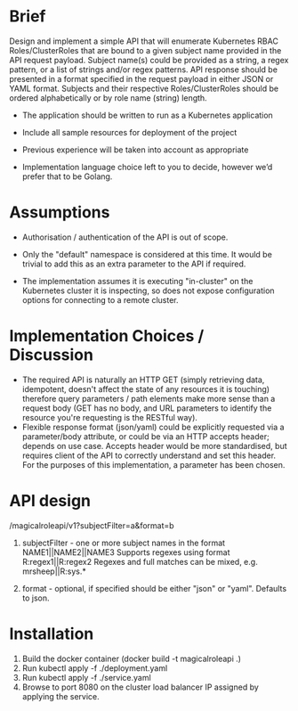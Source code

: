 # Brief

Design and implement a simple API that will enumerate Kubernetes RBAC Roles/ClusterRoles that are bound to a given subject name provided in the API request payload. Subject name(s) could be provided as a string, a regex pattern, or a list of strings and/or regex patterns. API response should be presented in a format specified in the request payload in either JSON or YAML format. Subjects and their respective Roles/ClusterRoles should be ordered alphabetically or by role name (string) length.

* The application should be written to run as a Kubernetes application 

* Include all sample resources for deployment of the project

* Previous experience will be taken into account as appropriate

* Implementation language choice left to you to decide, however we’d prefer that to be Golang.

# Assumptions

* Authorisation / authentication of the API is out of scope.

* Only the "default" namespace is considered at this time. It would be trivial to add this
  as an extra parameter to the API if required.

* The implementation assumes it is executing "in-cluster" on the Kubernetes cluster it is 
  inspecting, so does not expose configuration options for connecting to a remote cluster.

# Implementation Choices / Discussion

* The required API is naturally an HTTP GET (simply retrieving data, idempotent, doesn't affect the state of any resources it is touching) therefore query parameters / path elements make more sense than a request body (GET has no body, and URL parameters to identify the resource you're requesting is the RESTful way).
* Flexible response format (json/yaml) could be explicitly requested via a parameter/body attribute, or could be via an HTTP accepts header; depends on use case. Accepts header would be more standardised, but requires client of the API to correctly understand and set this header. For the purposes of this implementation, a parameter has been chosen.

# API design

/magicalroleapi/v1?subjectFilter=a&format=b

1. subjectFilter - one or more subject names in the format NAME1||NAME2||NAME3
   Supports regexes using format R:regex1||R:regex2
   Regexes and full matches can be mixed, e.g. mrsheep||R:sys.*

2. format - optional, if specified should be either "json" or "yaml". Defaults to json.

# Installation

1. Build the docker container (docker build -t magicalroleapi .)
2. Run kubectl apply -f ./deployment.yaml
3. Run kubectl apply -f ./service.yaml
4. Browse to port 8080 on the cluster load balancer IP assigned by applying the service.